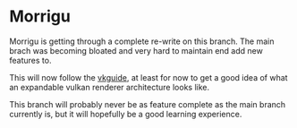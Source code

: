 # Morrigu

Morrigu is getting through a complete re-write on this branch.
The main brach was becoming bloated and very hard to maintain end add new features to.

This will now follow the [vkguide](https://vkguide.dev/), at least for now to get a good
idea of what an expandable vulkan renderer architecture looks like.

This branch will probably never be as feature complete as the main branch currently is,
but it will hopefully be a good learning experience.
